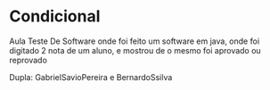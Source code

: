 # Condicional

Aula Teste De Software onde foi feito um software em java, onde foi digitado 2 nota de um aluno, e mostrou de o mesmo foi aprovado ou reprovado

Dupla: GabrielSavioPereira e BernardoSsilva 

